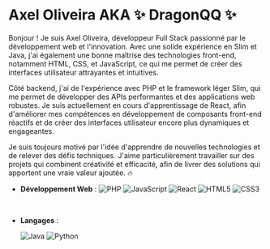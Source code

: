 # Axel Oliveira AKA ✨ DragonQQ ✨

Bonjour ! Je suis Axel Oliveira, développeur Full Stack passionné par le développement web et l'innovation. Avec une solide expérience en Slim et Java, j'ai également une bonne maîtrise des technologies front-end, notamment HTML, CSS, et JavaScript, ce qui me permet de créer des interfaces utilisateur attrayantes et intuitives.

Côté backend, j'ai de l'expérience avec PHP et le framework léger Slim, qui me permet de développer des APIs performantes et des applications web robustes. Je suis actuellement en cours d'apprentissage de React, afin d'améliorer mes compétences en développement de composants front-end réactifs et de créer des interfaces utilisateur encore plus dynamiques et engageantes.

Je suis toujours motivé par l'idée d'apprendre de nouvelles technologies et de relever des défis techniques. J'aime particulièrement travailler sur des projets qui combinent créativité et efficacité, afin de livrer des solutions qui apportent une vraie valeur ajoutée. 🔥

<p align="left">
    
- **Développement Web** :
    ![PHP](https://img.shields.io/badge/PHP-777BB4?style=for-the-badge&logo=php&logoColor=white)
    ![JavaScript](https://img.shields.io/badge/JavaScript-F7DF1E?style=for-the-badge&logo=javascript&logoColor=black)
    ![React](https://img.shields.io/badge/React-61DAFB?style=for-the-badge&logo=react&logoColor=black)
    ![HTML5](https://img.shields.io/badge/HTML5-E34F26?style=for-the-badge&logo=html5&logoColor=white)
    ![CSS3](https://img.shields.io/badge/CSS3-1572B6?style=for-the-badge&logo=css3&logoColor=white)

  <br>

- **Langages** :

    ![Java](https://img.shields.io/badge/Java-ED8B00?style=for-the-badge&logo=openjdk&logoColor=white)
    ![Python](https://img.shields.io/badge/Python%20-%2314354C.svg?style=for-the-badge&logo=python&logoColor=white)

  <br>
    
</p>
